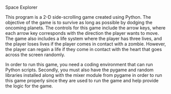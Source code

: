 Space Explorer

This program is a 2-D side-scrolling game created using Python. The objective of the game is to survive as long as possible by dodging the oncoming planets. The controls for this game include the arrow keys, where each arrow key corresponds with the direction the player wants to move. The game also includes a life system where the player has three lives, and the player loses lives if the player comes in contact with a zombie. However, the player can regain a life if they come in contact with the heart that goes across the screen randomly. 

In order to run this game, you need a coding environment that can run Python scripts. Secondly, you must also have the pygame and random libraries installed along with the mixer module from pygame in order to run this game properly since they are used to run the game and help provide the logic for the game.
